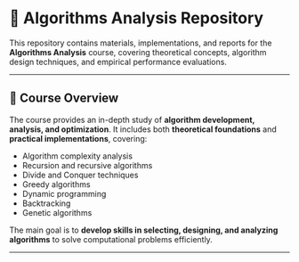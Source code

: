 # 📌 **Algorithms Analysis Repository**

This repository contains materials, implementations, and reports for the **Algorithms Analysis** course, covering theoretical concepts, algorithm design techniques, and empirical performance evaluations.

---

## 📖 **Course Overview**

The course provides an in-depth study of **algorithm development, analysis, and optimization**. It includes both **theoretical foundations** and **practical implementations**, covering:

- Algorithm complexity analysis
- Recursion and recursive algorithms
- Divide and Conquer techniques
- Greedy algorithms
- Dynamic programming
- Backtracking
- Genetic algorithms

The main goal is to **develop skills in selecting, designing, and analyzing algorithms** to solve computational problems efficiently.

---
